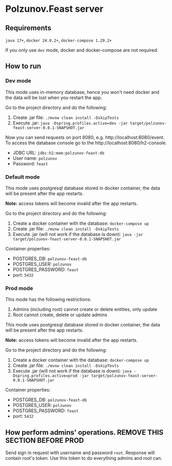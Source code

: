 # Polzunov.Feast server

## Requirements
`java 17+`, `docker 24.0.2+`, `docker-compose 1.29.2+`

If you only use `dev` mode, docker and docker-compose are not required.

## How to run
### Dev mode
This mode uses in-memory database, hence you won't need docker and the data will be lost when you restart the app.

Go to the project directory and do the following:
1. Create .jar file: `./mvnw clean install -DskipTests`
2. Execute .jar: `java -Dspring.profiles.active=dev -jar target/polzunov-feast-server-0.0.1-SNAPSHOT.jar`

Now you can send requests on port 8080, e.g. http://localhost:8080/event.
To access the database console go to the http://localhost:8080/h2-console.
- JDBC URL: `jdbc:h2:mem:polzunov-feast-db`
- User name: `polzunov`
- Password: `feast`

### Default mode
This mode uses postgresql database stored in docker container, the data will be present after the app restarts.

**Note:** access tokens will become invalid after the app restarts.

Go to the project directory and do the following:
1. Create a docker container with the database: `docker-compose up`
2. Create .jar file: `./mvnw clean install -DskipTests`
3. Execute .jar (will not work if the database is down): `java -jar target/polzunov-feast-server-0.0.1-SNAPSHOT.jar`

Container properties:
- POSTGRES_DB: `polzunov-feast-db`
- POSTGRES_USER: `polzunov`
- POSTGRES_PASSWORD: `feast`
- port: `5432`

### Prod mode
This mode has the following restrictions:
1. Admins (including root) cannot create or delete entities, only update
2. Root cannot create, delete or update admins

This mode uses postgresql database stored in docker container, the data will be present after the app restarts.

**Note:** access tokens will become invalid after the app restarts.

Go to the project directory and do the following:
1. Create a docker container with the database: `docker-compose up`
2. Create .jar file: `./mvnw clean install -DskipTests`
3. Execute .jar (will not work if the database is down): `java -Dspring.profiles.active=prod -jar target/polzunov-feast-server-0.0.1-SNAPSHOT.jar`

Container properties:
- POSTGRES_DB: `polzunov-feast-db`
- POSTGRES_USER: `polzunov`
- POSTGRES_PASSWORD: `feast`
- port: `5432`

## How perform admins' operations. REMOVE THIS SECTION BEFORE PROD
Send sign in request with username and password `root`. Response will contain root's token.
Use this token to do everything admins and root can.